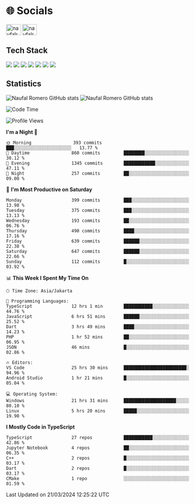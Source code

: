 <h1 align="">🌐 Socials</h1>
<p align="left">
<a href="https://linkedin.com/in/naufal-romero-putra-pratama-9ab816177/" target="blank"><img align="center" src="https://raw.githubusercontent.com/rahuldkjain/github-profile-readme-generator/master/src/images/icons/Social/linked-in-alt.svg" alt="naufalromero" height="30" width="40" /></a>
<a href="https://instagram.com/naufalromero" target="blank"><img align="center" src="https://raw.githubusercontent.com/rahuldkjain/github-profile-readme-generator/master/src/images/icons/Social/instagram.svg" alt="naufalromero" height="30" width="40" /></a>
</p>


<h2 align="">Tech Stack</h2>
<div align="">
  <img src="https://img.shields.io/badge/next.js-000000?style=for-the-badge&logo=nextdotjs&logoColor=white"/>
 <img src="https://img.shields.io/badge/typescript-%23007ACC.svg?style=for-the-badge&logo=typescript&logoColor=white"/>
 <img src="https://img.shields.io/badge/react-%2320232a.svg?style=for-the-badge&logo=react&logoColor=%2361DAFB"/>
 <img src="https://img.shields.io/badge/tailwindcss-%2338B2AC.svg?style=for-the-badge&logo=tailwind-css&logoColor=white"/>
 <img src="https://img.shields.io/badge/Prisma-3982CE?style=for-the-badge&logo=Prisma&logoColor=white"/>
 <img src="https://img.shields.io/badge/javascript-%23323330.svg?style=for-the-badge&logo=javascript&logoColor=%23F7DF1E"/>
 <img src="https://img.shields.io/badge/java-%23ED8B00.svg?style=for-the-badge&logo=openjdk&logoColor=white"/>
</div>


<h2 align="">Statistics</h2>
<div align="">
<img src="https://github-readme-stats-xi-nine-74.vercel.app/api?username=romves&show_icons=true&theme=tokyonight&include_all_commits=true&count_private=true" alt="Naufal Romero GitHub stats"/>
<img src="https://github-readme-stats-xi-nine-74.vercel.app/api/top-langs/?username=romves&theme=tokyonight&hide_border=false&include_all_commits=true&count_private=true&layout=compact" alt="Naufal Romero GitHub stats"/>
</div>

<!--START_SECTION:waka-->
![Code Time](http://img.shields.io/badge/Code%20Time-877%20hrs%2014%20mins-blue)

![Profile Views](http://img.shields.io/badge/Profile%20Views-44-blue)

**I'm a Night 🦉** 

```text
🌞 Morning                393 commits         ███░░░░░░░░░░░░░░░░░░░░░░   13.77 % 
🌆 Daytime                860 commits         ████████░░░░░░░░░░░░░░░░░   30.12 % 
🌃 Evening                1345 commits        ████████████░░░░░░░░░░░░░   47.11 % 
🌙 Night                  257 commits         ██░░░░░░░░░░░░░░░░░░░░░░░   09.00 % 
```
📅 **I'm Most Productive on Saturday** 

```text
Monday                   399 commits         ███░░░░░░░░░░░░░░░░░░░░░░   13.98 % 
Tuesday                  375 commits         ███░░░░░░░░░░░░░░░░░░░░░░   13.13 % 
Wednesday                193 commits         ██░░░░░░░░░░░░░░░░░░░░░░░   06.76 % 
Thursday                 490 commits         ████░░░░░░░░░░░░░░░░░░░░░   17.16 % 
Friday                   639 commits         ██████░░░░░░░░░░░░░░░░░░░   22.38 % 
Saturday                 647 commits         ██████░░░░░░░░░░░░░░░░░░░   22.66 % 
Sunday                   112 commits         █░░░░░░░░░░░░░░░░░░░░░░░░   03.92 % 
```


📊 **This Week I Spent My Time On** 

```text
🕑︎ Time Zone: Asia/Jakarta

💬 Programming Languages: 
TypeScript               12 hrs 1 min        ███████████░░░░░░░░░░░░░░   44.76 % 
JavaScript               6 hrs 51 mins       ██████░░░░░░░░░░░░░░░░░░░   25.52 % 
Dart                     3 hrs 49 mins       ████░░░░░░░░░░░░░░░░░░░░░   14.23 % 
PHP                      1 hr 52 mins        ██░░░░░░░░░░░░░░░░░░░░░░░   06.95 % 
JSON                     46 mins             █░░░░░░░░░░░░░░░░░░░░░░░░   02.86 % 

🔥 Editors: 
VS Code                  25 hrs 30 mins      ████████████████████████░   94.96 % 
Android Studio           1 hr 21 mins        █░░░░░░░░░░░░░░░░░░░░░░░░   05.04 % 

💻 Operating System: 
Windows                  21 hrs 31 mins      ████████████████████░░░░░   80.10 % 
Linux                    5 hrs 20 mins       █████░░░░░░░░░░░░░░░░░░░░   19.90 % 
```

**I Mostly Code in TypeScript** 

```text
TypeScript               27 repos            ███████████░░░░░░░░░░░░░░   42.86 % 
Jupyter Notebook         4 repos             ██░░░░░░░░░░░░░░░░░░░░░░░   06.35 % 
C++                      2 repos             █░░░░░░░░░░░░░░░░░░░░░░░░   03.17 % 
Dart                     2 repos             █░░░░░░░░░░░░░░░░░░░░░░░░   03.17 % 
CMake                    1 repo              ░░░░░░░░░░░░░░░░░░░░░░░░░   01.59 % 
```




 Last Updated on 21/03/2024 12:25:22 UTC
<!--END_SECTION:waka-->
